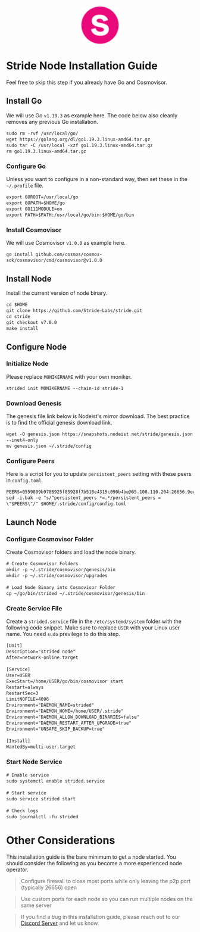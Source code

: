 <p align="center">
  <img height="100" height="auto" src="https://raw.githubusercontent.com/Nodeist/Kurulumlar/main/logos/stride.png">
</p>



# Stride Node Installation Guide
Feel free to skip this step if you already have Go and Cosmovisor.


## Install Go
We will use Go `v1.19.3` as example here. The code below also cleanly removes any previous Go installation.

```
sudo rm -rvf /usr/local/go/
wget https://golang.org/dl/go1.19.3.linux-amd64.tar.gz
sudo tar -C /usr/local -xzf go1.19.3.linux-amd64.tar.gz
rm go1.19.3.linux-amd64.tar.gz
```

### Configure Go
Unless you want to configure in a non-standard way, then set these in the `~/.profile` file.

```
export GOROOT=/usr/local/go
export GOPATH=$HOME/go
export GO111MODULE=on
export PATH=$PATH:/usr/local/go/bin:$HOME/go/bin
```


### Install Cosmovisor
We will use Cosmovisor `v1.0.0` as example here.

```
go install github.com/cosmos/cosmos-sdk/cosmovisor/cmd/cosmovisor@v1.0.0
```

## Install Node
Install the current version of node binary.

```
cd $HOME
git clone https://github.com/Stride-Labs/stride.git
cd stride
git checkout v7.0.0
make install
```

## Configure Node
### Initialize Node
Please replace `MONIKERNAME` with your own moniker.

```
strided init MONIKERNAME --chain-id stride-1
```

### Download Genesis
The genesis file link below is Nodeist's mirror download. The best practice is to find the official genesis download link.

```
wget -O genesis.json https://snapshots.nodeist.net/stride/genesis.json --inet4-only
mv genesis.json ~/.stride/config
```

### Configure Peers
Here is a script for you to update `persistent_peers` setting with these peers in `config.toml`.
```
PEERS=0559809b9788925f85928f7b518e4315c090b4be@65.108.110.204:26656,9ee75491e354965d8bfd8434aa093f8613bc1dce@65.108.238.103:12256,bbe196ec7c537e9dac0d2575350a1aa64700cdef@129.213.159.218:26656,7bbb4b5b161e38938414949ec3a82f4ac8ffb4ad@38.242.211.235:26656,463b1dc6903455575079572fb23407be586f2a4b@185.16.39.37:26656,94de76929a6bb362eec66eca45481ea15f864bf7@104.197.4.37:26656,2c1f55e905c7425f995947e2d600ca5ac863b8c1@15.235.53.91:13456,d8d360e7da7283bbf5e2ed9e532bbcc5ec9faf16@34.170.17.239:26656,8ade90b45b991088c92e8583e8bc93589d6cd81e@84.244.95.247:26656,7f59a1a99ab51bc9c15ea8e58e8c81418584525f@89.58.63.156:26656,85727298865109933deddedb7d65f25a815902db@51.158.62.39:23856,06c309d890fe6a1e7d2ac0a600ab077d1e793e18@51.195.89.43:10156,7ab3bfcdbe618ed62317cbc40ef48aee783fb2b4@144.76.152.68:4656,8ad2b947c96a6cf95afc29a7ea13cda5827688d8@65.109.105.110:11656,ea6a7b2f366bc343f0670f1673fd86001dd08eb0@65.108.122.246:26636,c917a2f2ca2d40c42bd97d15de8686648c12941b@148.71.46.4:46656,f5732d5a406bdbbf08acad017c0993c0aa8ebe70@34.145.16.183:26656,df1d522512419a563615ed3708abf928f0fc5080@137.184.134.126:26656,64be41ff925b32a81cfb13a81fd4847aef2524aa@34.66.206.221:26656,15bc324fbf6ed5347d9a6450bb73f7251c3f2b95@167.235.107.42:27012,e3acd71e2a35efd98dc6038a156ee3de1f3b08bd@51.89.7.234:26639,cb6ae22e1e89d029c55f2cb400b0caa19cbe5523@15.156.2.222:26603,a77173bc4f4171fec0ac56b37c18e0ba6e5f80a4@65.108.226.44:31656,5b20fde898024d705cba65ba9a9352f8a4a2d8d2@142.132.244.107:27012,d2247f7b919f0781c90ee61958d7044665a22d38@169.155.44.213:26656,b42011f01bd3987a0eb38092cbcfb44a8e4dc7f1@185.248.24.16:16656,bf9168fbcc7250c7c5b9d8080cd4eeee6e399913@95.214.53.214:26886,6a1087004245692128a6ad11b812bb3640955b86@162.55.235.69:25656,d36ac7580cc8907a00b0add8c3b047caea6df4ed@107.155.67.202:26636,b7645e17efb21d31aa718cf7f1cf249650d81de4@85.10.203.235:26696,d5035bd01baef508402b8649a33afc7b0fd190f1@141.95.72.74:24095,04b797b5a56fb939a97a3c7d9c3230d09b85e8d7@93.189.30.118:26656,bde0ccb7d858f2e5ab8c12cd78bf360c6614535f@142.132.199.211:26653,a4b4e2befe485ab1bc4d05775162d1edbaad428a@137.184.9.18:31309,da56a252a1ed282f33f9171b18e41390528dbcbd@95.217.170.202:27013,abaf98731ce081fa2f32da7db0ff27b1db1c1c99@80.64.208.151:26656,8d7d0f32d53467c4d5e8871faf4ec58ea970fed2@157.90.179.182:26456,233e06cfa51d53e186afe032e848f5c9f5cd4a01@83.171.248.3:26656,5383a21cf2d5e513aea2c3e430133f31aa2e5d00@138.201.32.103:26656,59a13b0e8ce91c6d507b06c09b0ed44a1574cad3@54.177.215.240:26656,777274fb08ed48a4e027664e2576a8460272e43c@15.235.115.153:26656,471518432477e31ea348af246c0b54095d41352c@78.47.210.211:26656,1b4bb268621b146b9688da124b757fb2cdd69132@65.108.77.106:26859,98ea86b6dd2786820ec7f9f2b697d7083de43135@38.146.3.121:12256,a83cd29f4f9a4711346184966f9fb6c80bb658d2@65.108.103.184:21656,cd680cc992983e5c8244b5529034a2e362e7a6d3@93.159.134.157:26656,1ec2a654e00e22279ee50f13f074f2bce7218681@15.235.114.194:10156,f93ce5616f45d6c20d061302519a5c2420e3475d@135.125.5.31:54356,dde569420829b5ec2a69bc0dd2fb1619e98cb19f@51.81.107.95:10456,a7d96dc929824613315dcc1c90fee119f28cc51f@164.152.160.155:26656,cb0b38aa612e8ac05f704d9b2feb7526607afb77@66.94.117.176:26656,cb06eb107f7f7d15024716149ed522f39175a743@155.133.22.10:22556,950da031d9536b9fbd0e9f0c70d65740d11d0111@192.118.76.199:26626,8e4e1f1e087c76c71c64e477e95495833da82aa2@135.181.173.139:26656,d9bfa29e0cf9c4ce0cc9c26d98e5d97228f93b0b@65.109.88.38:16656,c4688bb34164eacacaa374bc7440b87986dd87ac@162.251.235.252:26656,c7a30393c5cab01f5b497c4c094424e4e6271bac@65.108.201.154:5010,157000d06040f2a7b981c6f062da0c9da0e6e6af@194.163.163.0:26656,f02b8862ab5a9add71148340cc28d765fba8069a@138.201.220.51:26666,0393c19b176d1cf8bc560c5a8fa990301deb1a7e@95.217.126.187:26656,9731222819ddacf2b0238e51527aa95156a04b06@57.128.133.22:26656,89dbb2e146a2b3401fb959295babba090aa2f0e9@89.58.7.66:16656,1387946c04bceb472113f657f55f670f71709230@65.108.4.188:12256,ca92abdc4599dd91dd63e689c64c468df5425f2c@95.216.100.99:16656,4d17c6e85a1e6282efee950ff3dfe85b4b043f0f@148.251.51.144:26656,ad6700400ff6a76b442e96e772e1f1d641bd3560@35.202.81.184:26656,33cd2ff57c732744fdc74e5da9b9a1c5e6885398@34.203.30.37:26656,2d64ce95c7e0c2b54ebd3c93b205418aeaa1ceb5@202.61.229.196:26656,f452fbafd9c5dd0ce7c0ecd6bf2ba413aedb88aa@65.108.229.244:36656,2759b35254db04b575beeb300cbbb63052374703@65.109.27.156:26656,8fff37214fb0ef622f1c09dccb22d6321e004c3e@109.123.242.163:50056,c948379b649bc6609557dd74f5a4e70716f100ea@51.210.240.201:10456,5676fee42425893f90d0724994661d172230587a@51.254.197.130:26656,c9027c0429bca7dc7a441d7764d404d50694c225@66.206.17.178:26665,4744bca666bfb213438e92217bfbd84e3543573d@65.108.130.171:26656,5e0250a806113d60be48fab434ed81bb3e41be13@51.254.197.170:26656,65ae054d22c83eb586fe4b175b52564d5383a80f@158.160.11.206:26656,722884e3add85791c34a0563253dc47901320878@65.108.238.61:36656,f7eac82316123b03152175e4dbd003edc9e175cb@148.251.19.197:26686,630f5f9f262099b5cd55715d7e3a3949bc02b94e@65.144.145.234:26656,4e1c2471efb89239fb04a4b75f9f87177fd91d00@95.217.151.243:26656,aa0d47509ecadb630189fe4ef071d438a6493e69@178.162.165.194:24095,04d318079c00e1f83978df486e3dbfcf9fab7a52@93.190.141.81:26656,befab97d41e02ea4e759eda3de9e30e77b95b55b@34.68.196.138:26656,022fd83f945fe03f9155fced534c90b5ce8db979@65.109.23.238:36656,cc35475fe1f7c345af0ea8a692f3b4b41c8f12a2@116.202.36.240:10156,cbbc8c1c9da23b71ccd2138fbf41bb710afe44b1@65.21.170.3:28656,20f56a68a04eedc764b7e1b87b7032a50b9d4fe9@51.81.155.97:10456,e726816f42831689eab9378d5d577f1d06d25716@176.9.188.21:26656,2254e6968e5c7ebc98ef5b79b388502fa44e10e1@5.161.134.44:26656,5093547fdf0430143ac66b4ee55d80e6542a6c10@217.174.247.163:26656,dfc62810eeaab86587b2975c79f3c12d4830652d@15.235.114.54:26656,ebc272824924ea1a27ea3183dd0b9ba713494f83@185.16.39.158:26886,05eec003db41d7ff47a317ef59f83e31bdca23c3@78.107.234.44:26656,d1008e1bfa6b0d1b317c69c08a80ced4a5b096bc@65.108.202.143:26656,fbebe11a12def69c115c25b4bf871bc5976dfe50@65.109.59.118:26656,82588f011491c6100d922d133f52fc23460b9231@135.181.67.235:26656,7ec6917a0519decec00a9a29f599c4d90ebf3b86@65.21.136.170:51656,a3f95b0b15c31a68a7535f6068c4e14b95e90dcf@65.109.92.240:21016,2f6a21a94be87df4c2a2d82683e6ea99b7b6b02b@50.21.173.78:26656,6856de6f0c70a850db2b58deb43d568fced4a524@35.208.80.214:26656,93d7b9da65d31e052027abf20fab35ff31d3d826@195.20.240.90:26656,89757803f40da51678451735445ad40d5b15e059@169.155.168.67:26656,97e4468ac589eac505a800411c635b14511a61bb@144.76.239.27:26656,061dcf3318978ac0448e848507c0b51bfa706b6d@35.226.95.79:26656,8a210f1bcfc9015a7bc18dcc5add29c0dce3f2dc@135.181.173.67:26656,ed857708c330334e1e62751470d6ecddf0397459@65.109.69.59:12256,c124ce0b508e8b9ed1c5b6957f362225659b5343@144.76.177.187:26656,6cceba286b498d4a1931f85e35ea0fa433373057@78.47.208.99:26656,bba10290da32f3cb41e15c3a192413666ce05cee@136.243.119.243:26656,10c06b03ccdea2e92f694e83cd4addfef6cf6961@95.214.52.188:26656,921b74b0d483b13e786becb7fc196671d90e3fab@66.172.36.137:28656,68f8dd5372e444bef54f94a62f970c6982aeaae7@51.38.52.188:26639,222b5f1f8f8b4933c1913818ab2b7379c282b4e2@65.108.75.107:11656,f602040562935873815a5ac23cb1ac7dd8821b76@176.9.22.117:26656,0003bf00c79e8ebd1f31c0f83ad3d181f97f98e9@62.109.17.96:26656,6135b95e3989fc1d1067a23a345e42d661397deb@86.32.74.154:26656,c484f998e1a9e464a68af04d8d15d6fb0aeceb1e@65.21.129.95:26656,d056dcd5ac8dddb23e2962a5ade6ee51f9bfd785@162.19.89.8:10456,f5e00226bf8a3854ba06e9b2f2e9b9ac0ecc8414@146.59.52.39:24095,5dbe792854b8f81df6c6fe5b7aa64d60b27f6100@137.184.235.212:26656,63722a9aed0225d7a5f6a49d1c53b5c979137b13@74.96.207.60:26656,068dd2e01b16710469518eefa42417425a17ffbe@54.196.249.249:26656,698ecde23465c1d01d02cc364f36426d259ba1f0@192.99.247.170:26656,d95477fd745d8a5e4b3d9052149d28a5dc447a88@35.206.158.54:26656,9063fce4a1fc50185b2cafd56bc8176a45072c09@57.128.133.23:26656,f1329fdfcc5ec83ee4f52c71a3b5b611006bee1d@149.202.72.186:26639,e1b058e5cfa2b836ddaa496b10911da62dcf182e@138.201.8.248:26656,6b615c7dde3e76de39474b7406bdde0ac0f31b79@23.88.69.22:28666,18704d8ffb35d412adb3fb8eea62c894cf175e75@86.48.26.130:26656,7b59248957e391dfb6c1ba71fe4cbf471ca14fc2@65.108.97.58:16656,ed8d79b008a0932128f9d9205f958f9d7b8c18f4@83.136.251.210:26656,a757fc9ea95a7f643d392ec9fdaa31cbf06e76d9@195.3.221.21:12256,3963b7cd5230ae2ba6800375421982d535a133e3@35.79.215.251:26656,718ce477a62a14efe61571bd836fd3db9e43e6c1@38.105.232.61:26656,f8e2f80a8c58e6f53cc4940f5f1eac55c9067480@35.247.153.164:26656,6cadd05c4d7668c023d6232cefeeef52c3ba59ed@95.216.245.158:26656
sed -i.bak -e "s/^persistent_peers *=.*/persistent_peers = \"$PEERS\"/" $HOME/.stride/config/config.toml
```

## Launch Node
### Configure Cosmovisor Folder
Create Cosmovisor folders and load the node binary.

```
# Create Cosmovisor Folders
mkdir -p ~/.stride/cosmovisor/genesis/bin
mkdir -p ~/.stride/cosmovisor/upgrades

# Load Node Binary into Cosmovisor Folder
cp ~/go/bin/strided ~/.stride/cosmovisor/genesis/bin
```

### Create Service File
Create a `strided.service` file in the `/etc/systemd/system` folder with the following code snippet. Make sure to replace `USER` with your Linux user name. You need `sudo` previlege to do this step.

```
[Unit]
Description="strided node"
After=network-online.target

[Service]
User=USER
ExecStart=/home/USER/go/bin/cosmovisor start
Restart=always
RestartSec=3
LimitNOFILE=4096
Environment="DAEMON_NAME=strided"
Environment="DAEMON_HOME=/home/USER/.stride"
Environment="DAEMON_ALLOW_DOWNLOAD_BINARIES=false"
Environment="DAEMON_RESTART_AFTER_UPGRADE=true"
Environment="UNSAFE_SKIP_BACKUP=true"

[Install]
WantedBy=multi-user.target
```

### Start Node Service
```
# Enable service
sudo systemctl enable strided.service

# Start service
sudo service strided start

# Check logs
sudo journalctl -fu strided
```

# Other Considerations
This installation guide is the bare minimum to get a node started. You should consider the following as you become a more experienced node operator.



> Configure firewall to close most ports while only leaving the p2p port (typically 26656) open

> Use custom ports for each node so you can run multiple nodes on the same server

> If you find a bug in this installation guide, please reach out to our [Discord Server](https://discord.gg/yV2nEunsTY) and let us know.
